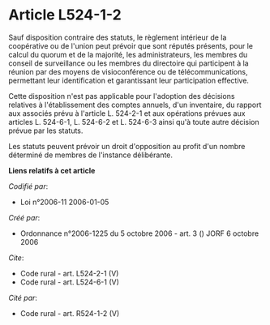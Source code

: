 # Article L524-1-2

Sauf disposition contraire des statuts, le règlement intérieur de la coopérative ou de l'union peut prévoir que sont réputés
présents, pour le calcul du quorum et de la majorité, les administrateurs, les membres du conseil de surveillance ou les
membres du directoire qui participent à la réunion par des moyens de visioconférence ou de télécommunications, permettant
leur identification et garantissant leur participation effective. 

Cette disposition n'est pas applicable pour l'adoption des décisions relatives à l'établissement des comptes annuels, d'un
inventaire, du rapport aux associés prévu à l'article L. 524-2-1 et aux opérations prévues aux articles L. 524-6-1, L.
524-6-2 et L. 524-6-3 ainsi qu'à toute autre décision prévue par les statuts. 

Les statuts peuvent prévoir un droit d'opposition au profit d'un nombre déterminé de membres de l'instance délibérante.

**Liens relatifs à cet article**

_Codifié par_:

  - Loi n°2006-11 2006-01-05

_Créé par_:

  - Ordonnance n°2006-1225 du 5 octobre 2006 - art. 3 () JORF 6 octobre 2006

_Cite_:

  - Code rural - art. L524-2-1 (V)
  - Code rural - art. L524-6-1 (V)

_Cité par_:

  - Code rural - art. R524-1-2 (V)
